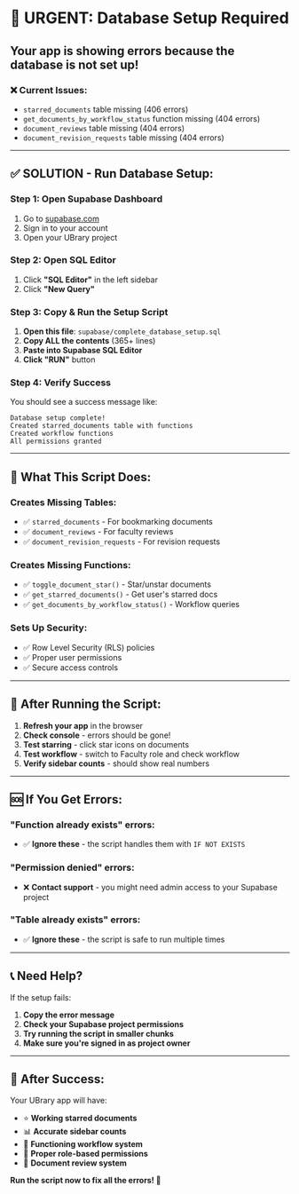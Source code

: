 # 🚨 URGENT: Database Setup Required

## **Your app is showing errors because the database is not set up!**

### **❌ Current Issues:**

- `starred_documents` table missing (406 errors)
- `get_documents_by_workflow_status` function missing (404 errors)
- `document_reviews` table missing (404 errors)
- `document_revision_requests` table missing (404 errors)

---

## **✅ SOLUTION - Run Database Setup:**

### **Step 1: Open Supabase Dashboard**

1. Go to [supabase.com](https://supabase.com)
2. Sign in to your account
3. Open your UBrary project

### **Step 2: Open SQL Editor**

1. Click **"SQL Editor"** in the left sidebar
2. Click **"New Query"**

### **Step 3: Copy & Run the Setup Script**

1. **Open this file**: `supabase/complete_database_setup.sql`
2. **Copy ALL the contents** (365+ lines)
3. **Paste into Supabase SQL Editor**
4. **Click "RUN"** button

### **Step 4: Verify Success**

You should see a success message like:

```
Database setup complete!
Created starred_documents table with functions
Created workflow functions
All permissions granted
```

---

## **🎯 What This Script Does:**

### **Creates Missing Tables:**

- ✅ `starred_documents` - For bookmarking documents
- ✅ `document_reviews` - For faculty reviews
- ✅ `document_revision_requests` - For revision requests

### **Creates Missing Functions:**

- ✅ `toggle_document_star()` - Star/unstar documents
- ✅ `get_starred_documents()` - Get user's starred docs
- ✅ `get_documents_by_workflow_status()` - Workflow queries

### **Sets Up Security:**

- ✅ Row Level Security (RLS) policies
- ✅ Proper user permissions
- ✅ Secure access controls

---

## **🔄 After Running the Script:**

1. **Refresh your app** in the browser
2. **Check console** - errors should be gone!
3. **Test starring** - click star icons on documents
4. **Test workflow** - switch to Faculty role and check workflow
5. **Verify sidebar counts** - should show real numbers

---

## **🆘 If You Get Errors:**

### **"Function already exists" errors:**

- ✅ **Ignore these** - the script handles them with `IF NOT EXISTS`

### **"Permission denied" errors:**

- ❌ **Contact support** - you might need admin access to your Supabase project

### **"Table already exists" errors:**

- ✅ **Ignore these** - the script is safe to run multiple times

---

## **📞 Need Help?**

If the setup fails:

1. **Copy the error message**
2. **Check your Supabase project permissions**
3. **Try running the script in smaller chunks**
4. **Make sure you're signed in as project owner**

---

## **🎉 After Success:**

Your UBrary app will have:

- ⭐ **Working starred documents**
- 📊 **Accurate sidebar counts**
- 🔄 **Functioning workflow system**
- 👥 **Proper role-based permissions**
- 📝 **Document review system**

**Run the script now to fix all the errors! 🚀**
